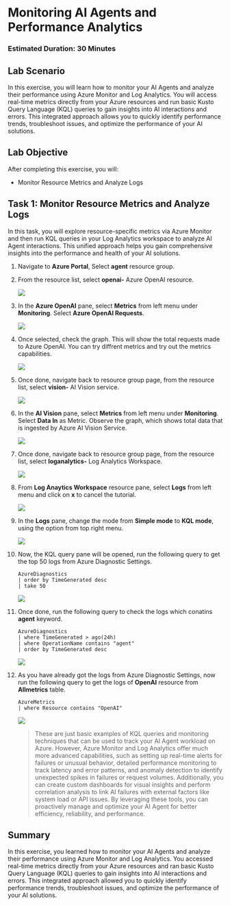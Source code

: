 # Monitoring AI Agents and Performance Analytics

### Estimated Duration: 30 Minutes

## Lab Scenario

In this exercise, you will learn how to monitor your AI Agents and analyze their performance using Azure Monitor and Log Analytics. You will access real-time metrics directly from your Azure resources and run basic Kusto Query Language (KQL) queries to gain insights into AI interactions and errors. This integrated approach allows you to quickly identify performance trends, troubleshoot issues, and optimize the performance of your AI solutions.

## Lab Objective

After completing this exercise, you will:

- Monitor Resource Metrics and Analyze Logs

## Task 1: Monitor Resource Metrics and Analyze Logs

In this task, you will explore resource-specific metrics via Azure Monitor and then run KQL queries in your Log Analytics workspace to analyze AI Agent interactions. This unified approach helps you gain comprehensive insights into the performance and health of your AI solutions.

1. Navigate to **Azure Portal**, Select **agent** resource group.

1. From the resource list, select **openai-<inject key="DeploymentID" enableCopy="false"/>** Azure OpenAI resource.

   ![](./media/ex5img1n.png)

1. In the **Azure OpenAI** pane, select **Metrics** from left menu under **Monitoring**. Select **Azure OpenAI Requests**.

   ![](./media/ex5img2n.png)

1. Once selected, check the graph. This will show the total requests made to Azure OpenAI. You can try diffrent metrics and try out the metrics capabilities.

   ![](./media/ex5img4n.png)

1. Once done, navigate back to resource group page, from the resource list, select **vision-<inject key="DeploymentID" enableCopy="false"/>** AI Vision service.

   ![](./media/ex5img5n.png)

1. In the **AI Vision** pane, select **Metrics** from left menu under **Monitoring**. Select **Data In** as Metric. Observe the graph, which shows total data that is ingested by Azure AI Vision Service.

   ![](./media/ex5img6n.png)

1. Once done, navigate back to resource group page, from the resource list, select **loganalytics-<inject key="DeploymentID" enableCopy="false"/>** Log Analytics Workspace.

   ![](./media/ex5img11n.png)

1. From **Log Anaytics Workspace** resource pane, select **Logs** from left menu and click on **x** to cancel the tutorial.

   ![](./media/ex5img12n.png)

1. In the **Logs** pane, change the mode from **Simple mode** to **KQL mode**, using the option from top right menu.

   ![](./media/ex5img7n.png)

1. Now, the KQL query pane will be opened, run the following query to get the top 50 logs from Azure Diagnostic Settings.

   ```
   AzureDiagnostics
   | order by TimeGenerated desc
   | take 50
   ```

   ![](./media/ex5img8n.png)

1. Once done, run the following query to check the logs which conatins **agent** keyword.

   ```
   AzureDiagnostics
   | where TimeGenerated > ago(24h)
   | where OperationName contains "agent"
   | order by TimeGenerated desc
   ```

   ![](./media/ex5img9n.png)

1. As you have already got the logs from Azure Diagnostic Settings, now run the following query to get the logs of **OpenAI** resource from **Allmetrics** table.

   ```
   AzureMetrics
   | where Resource contains "OpenAI"
   ```

   ![](./media/ex5img10n.png)

   > These are just basic examples of KQL queries and monitoring techniques that can be used to track your AI Agent workload on Azure. However, Azure Monitor and Log Analytics offer much more advanced capabilities, such as setting up real-time alerts for failures or unusual behavior, detailed performance monitoring to track latency and error patterns, and anomaly detection to identify unexpected spikes in failures or request volumes. Additionally, you can create custom dashboards for visual insights and perform correlation analysis to link AI failures with external factors like system load or API issues. By leveraging these tools, you can proactively manage and optimize your AI Agent for better efficiency, reliability, and performance.

## Summary 

In this exercise, you learned how to monitor your AI Agents and analyze their performance using Azure Monitor and Log Analytics. You accessed real-time metrics directly from your Azure resources and ran basic Kusto Query Language (KQL) queries to gain insights into AI interactions and errors. This integrated approach allowed you to quickly identify performance trends, troubleshoot issues, and optimize the performance of your AI solutions.
